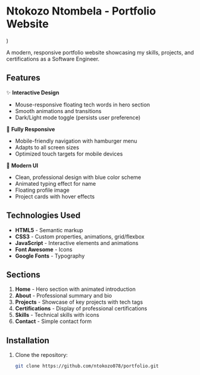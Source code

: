 # Ntokozo Ntombela - Portfolio Website


)

A modern, responsive portfolio website showcasing my skills, projects, and certifications as a Software Engineer.

## Features

✨ **Interactive Design**
- Mouse-responsive floating tech words in hero section
- Smooth animations and transitions
- Dark/Light mode toggle (persists user preference)

📱 **Fully Responsive**
- Mobile-friendly navigation with hamburger menu
- Adapts to all screen sizes
- Optimized touch targets for mobile devices

🎨 **Modern UI**
- Clean, professional design with blue color scheme
- Animated typing effect for name
- Floating profile image
- Project cards with hover effects

## Technologies Used

- **HTML5** - Semantic markup
- **CSS3** - Custom properties, animations, grid/flexbox
- **JavaScript** - Interactive elements and animations
- **Font Awesome** - Icons
- **Google Fonts** - Typography

## Sections

1. **Home** - Hero section with animated introduction
2. **About** - Professional summary and bio
3. **Projects** - Showcase of key projects with tech tags
4. **Certifications** - Display of professional certifications
5. **Skills** - Technical skills with icons
6. **Contact** - Simple contact form

## Installation

1. Clone the repository:
   ```bash
   git clone https://github.com/ntokozo078/portfolio.git
